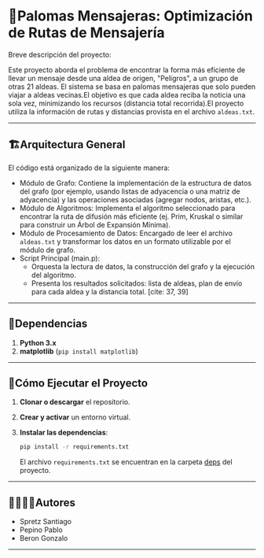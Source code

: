 # 🐍Palomas Mensajeras: Optimización de Rutas de Mensajería

Breve descripción del proyecto:

Este proyecto aborda el problema de encontrar la forma más eficiente de llevar un mensaje desde una aldea de origen, "Peligros", a un grupo de otras 21 aldeas. El sistema se basa en palomas mensajeras que solo pueden viajar a aldeas vecinas.El objetivo es que cada aldea reciba la noticia una sola vez, minimizando los recursos (distancia total recorrida).El proyecto utiliza la información de rutas y distancias provista en el archivo `aldeas.txt`.

---
## 🏗Arquitectura General

El código está organizado de la siguiente manera:

* Módulo de Grafo: Contiene la implementación de la estructura de datos del grafo (por ejemplo, usando listas de adyacencia o una matriz de adyacencia) y las operaciones asociadas (agregar nodos, aristas, etc.).
* Módulo de Algoritmos: Implementa el algoritmo seleccionado para encontrar la ruta de difusión más eficiente (ej. Prim, Kruskal o similar para construir un Árbol de Expansión Mínima).
* Módulo de Procesamiento de Datos: Encargado de leer el archivo `aldeas.txt` y transformar los datos en un formato utilizable por el módulo de grafo.
* Script Principal (main.p):
    * Orquesta la lectura de datos, la construcción del grafo y la ejecución del algoritmo.
    * Presenta los resultados solicitados: lista de aldeas, plan de envío para cada aldea y la distancia total. [cite: 37, 39]

---
## 📑Dependencias

1. **Python 3.x**
2. **matplotlib** (`pip install matplotlib`)


---
## 🚀Cómo Ejecutar el Proyecto
1. **Clonar o descargar** el repositorio.

2. **Crear y activar** un entorno virtual.

3. **Instalar las dependencias**:
   ```bash
   pip install -r requirements.txt
   ```
   El archivo `requirements.txt` se encuentran en la carpeta [deps](./deps) del proyecto.

---
## 🙎‍♀️🙎‍♂️Autores

- Spretz Santiago
- Pepino Pablo
- Beron Gonzalo

---

